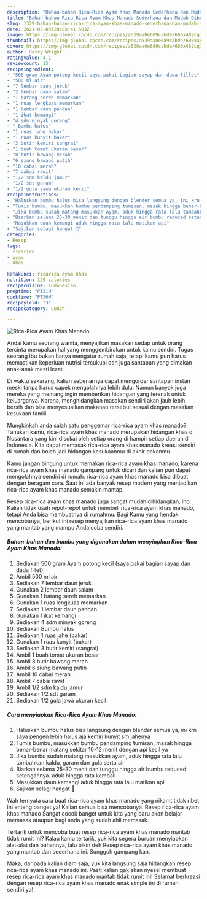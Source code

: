 ```yaml
---
description: "Bahan-bahan Rica-Rica Ayam Khas Manado Sederhana dan Mudah Dibuat"
title: "Bahan-bahan Rica-Rica Ayam Khas Manado Sederhana dan Mudah Dibuat"
slug: 1329-bahan-bahan-rica-rica-ayam-khas-manado-sederhana-dan-mudah-dibuat
date: 2021-02-03T20:03:41.503Z
image: https://img-global.cpcdn.com/recipes/a539aa0e689cabde/680x482cq70/rica-rica-ayam-khas-manado-foto-resep-utama.jpg
thumbnail: https://img-global.cpcdn.com/recipes/a539aa0e689cabde/680x482cq70/rica-rica-ayam-khas-manado-foto-resep-utama.jpg
cover: https://img-global.cpcdn.com/recipes/a539aa0e689cabde/680x482cq70/rica-rica-ayam-khas-manado-foto-resep-utama.jpg
author: Harry Wright
ratingvalue: 4.1
reviewcount: 15
recipeingredient:
- "500 gram Ayam potong kecil saya pakai bagian sayap dan dada fillet"
- "500 ml air"
- "7 lembar daun jeruk"
- "2 lembar daun salam"
- "1 batang sereh memarkan"
- "1 ruas lengkuas memarkan"
- "1 lembar daun pandan"
- "1 ikat kemangi"
- "4 sdm minyak goreng"
- " Bumbu halus"
- "1 ruas jahe bakar"
- "1 ruas kunyit bakar"
- "3 butir kemiri sangrai"
- "1 buah tomat ukuran besar"
- "8 butir bawang merah"
- "6 siung bawang putih"
- "10 cabai merah"
- "7 cabai rawit"
- "1/2 sdm kaldu jamur"
- "1/2 sdt garam"
- "1/2 gula jawa ukuran kecil"
recipeinstructions:
- "Haluskan bumbu halus bisa langsung dengan blender semua ya, ini krn saya pengen lebih halus aja kemiri kunyit sm jahenya"
- "Tumis bumbu, masukkan bumbu pendamping tumisan, masak hingga benar-benar matang sekitar 10-12 menit dengan api kecil ya"
- "Jika bumbu sudah matang masukkan ayam, aduk hingga rata lalu tambahkan kaldu, garam dan gula serta air"
- "Biarkan selama 25-30 menit dan tunggu hingga air bumbu reduced setengahnya. aduk hingga rata kembali"
- "Masukkan daun kemangi aduk hingga rata lalu matikan api"
- "Sajikan selagi hangat 🥰"
categories:
- Resep
tags:
- ricarica
- ayam
- khas

katakunci: ricarica ayam khas 
nutrition: 129 calories
recipecuisine: Indonesian
preptime: "PT31M"
cooktime: "PT36M"
recipeyield: "3"
recipecategory: Lunch

---
```



![Rica-Rica Ayam Khas Manado](https://img-global.cpcdn.com/recipes/a539aa0e689cabde/680x482cq70/rica-rica-ayam-khas-manado-foto-resep-utama.jpg)

Andai kamu seorang wanita, menyajikan masakan sedap untuk orang tercinta merupakan hal yang menggembirakan untuk kamu sendiri. Tugas seorang ibu bukan hanya mengatur rumah saja, tetapi kamu pun harus memastikan keperluan nutrisi tercukupi dan juga santapan yang dimakan anak-anak mesti lezat.

Di waktu  sekarang, kalian sebenarnya dapat mengorder santapan instan meski tanpa harus capek mengolahnya lebih dulu. Namun banyak juga mereka yang memang ingin memberikan hidangan yang terenak untuk keluarganya. Karena, menghidangkan masakan sendiri akan jauh lebih bersih dan bisa menyesuaikan makanan tersebut sesuai dengan masakan kesukaan famili. 



Mungkinkah anda salah satu penggemar rica-rica ayam khas manado?. Tahukah kamu, rica-rica ayam khas manado merupakan hidangan khas di Nusantara yang kini disukai oleh setiap orang di hampir setiap daerah di Indonesia. Kita dapat memasak rica-rica ayam khas manado kreasi sendiri di rumah dan boleh jadi hidangan kesukaanmu di akhir pekanmu.

Kamu jangan bingung untuk memakan rica-rica ayam khas manado, karena rica-rica ayam khas manado gampang untuk dicari dan kalian pun dapat mengolahnya sendiri di rumah. rica-rica ayam khas manado bisa dibuat dengan beragam cara. Saat ini ada banyak resep modern yang menjadikan rica-rica ayam khas manado semakin mantap.

Resep rica-rica ayam khas manado juga sangat mudah dihidangkan, lho. Kalian tidak usah repot-repot untuk membeli rica-rica ayam khas manado, tetapi Anda bisa membuatnya di rumahmu. Bagi Kamu yang hendak mencobanya, berikut ini resep menyajikan rica-rica ayam khas manado yang mantab yang mampu Anda coba sendiri.

<!--inarticleads1-->

##### Bahan-bahan dan bumbu yang digunakan dalam menyiapkan Rica-Rica Ayam Khas Manado:

1. Sediakan 500 gram Ayam potong kecil (saya pakai bagian sayap dan dada fillet)
1. Ambil 500 ml air
1. Sediakan 7 lembar daun jeruk
1. Gunakan 2 lembar daun salam
1. Gunakan 1 batang sereh memarkan
1. Gunakan 1 ruas lengkuas memarkan
1. Sediakan 1 lembar daun pandan
1. Gunakan 1 ikat kemangi
1. Sediakan 4 sdm minyak goreng
1. Sediakan  Bumbu halus
1. Sediakan 1 ruas jahe (bakar)
1. Gunakan 1 ruas kunyit (bakar)
1. Sediakan 3 butir kemiri (sangrai)
1. Ambil 1 buah tomat ukuran besar
1. Ambil 8 butir bawang merah
1. Ambil 6 siung bawang putih
1. Ambil 10 cabai merah
1. Ambil 7 cabai rawit
1. Ambil 1/2 sdm kaldu jamur
1. Sediakan 1/2 sdt garam
1. Sediakan 1/2 gula jawa ukuran kecil




<!--inarticleads2-->

##### Cara menyiapkan Rica-Rica Ayam Khas Manado:

1. Haluskan bumbu halus bisa langsung dengan blender semua ya, ini krn saya pengen lebih halus aja kemiri kunyit sm jahenya
1. Tumis bumbu, masukkan bumbu pendamping tumisan, masak hingga benar-benar matang sekitar 10-12 menit dengan api kecil ya
1. Jika bumbu sudah matang masukkan ayam, aduk hingga rata lalu tambahkan kaldu, garam dan gula serta air
1. Biarkan selama 25-30 menit dan tunggu hingga air bumbu reduced setengahnya. aduk hingga rata kembali
1. Masukkan daun kemangi aduk hingga rata lalu matikan api
1. Sajikan selagi hangat 🥰




Wah ternyata cara buat rica-rica ayam khas manado yang nikamt tidak ribet ini enteng banget ya! Kalian semua bisa mencobanya. Resep rica-rica ayam khas manado Sangat cocok banget untuk kita yang baru akan belajar memasak ataupun bagi anda yang sudah ahli memasak.

Tertarik untuk mencoba buat resep rica-rica ayam khas manado mantab tidak rumit ini? Kalau kamu tertarik, yuk kita segera buruan menyiapkan alat-alat dan bahannya, lalu bikin deh Resep rica-rica ayam khas manado yang mantab dan sederhana ini. Sungguh gampang kan. 

Maka, daripada kalian diam saja, yuk kita langsung saja hidangkan resep rica-rica ayam khas manado ini. Pasti kalian gak akan nyesel membuat resep rica-rica ayam khas manado mantab tidak rumit ini! Selamat berkreasi dengan resep rica-rica ayam khas manado enak simple ini di rumah sendiri,ya!.

